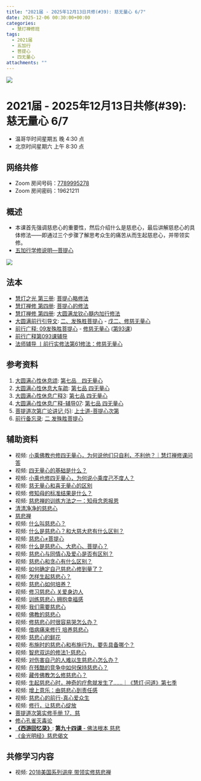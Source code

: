 ```yaml
---
title: "2021届 - 2025年12月13日共修(#39): 慈无量心 6/7"
date: 2025-12-06 00:30:00+00:00
categories:
  - 慧灯禅修班
tags:
  - 2021届
  - 五加行
  - 菩提心
  - 四无量心
attachments: ""
---
```

![](/f/up/maxresdefault.jpg)

# 2021届 - 2025年12月13日共修(#39): 慈无量心 6/7

* 温哥华时间星期五 晚 4:30 点
* 北京时间星期六 上午 8:30 点

## 网络共修

* Zoom 房间号码：[7789995278](https://zoom.us/j/7789995278)
* Zoom 房间密码：19621211

## 概述

* 本课首先强调慈悲心的重要性，然后介绍什么是慈悲心，最后讲解慈悲心的具体修法——即通过三个步骤了解思考众生的痛苦从而生起慈悲心，并带领实修。
* [](<>)[](<>)[](<>)[](<>)[](<>)[](<>)[](<>)[](<>)[](<>)[](https://fohuifayu.com/index.php/huideng-jiangtang/chanxiuke/zen-04/8656-zen04-gy)[](https://fohuifayu.com/index.php/huideng-jiangtang/chanxiuke/zen-04/8656-zen04-gy)[五加行学修说明—菩提心](https://fohuifayu.com/index.php/huideng-jiangtang/chanxiuke/zen-04/8657-zen04-ptx)

![](/f/up/四无量心.jpg)

## [](https://fohuifayu.com/index.php/huideng-jiangtang/chanxiuke/zen-04/8657-zen04-ptx)法本

* [](<>)[](<>)[](<>)[](https://huidengchanxiu.net/books/b3/)[](https://fohuifayu.com/index.php/huideng-zhiguang/huideng-series/si-ce)[](https://fohuifayu.com/index.php/huideng-zhiguang/huideng-series/si-ce/236-a00033)[](https://fohuifayu.com/index.php/huideng-zhiguang/huideng-chanxiu/di-si-ce)[](https://fohuifayu.com/index.php/other-column/xiangguan-jinglun/lundian/qianxing-yindaowen/8394-d42)[](https://fohuifayu.com/index.php/huideng-zhiguang/huideng-chanxiu)[](https://fohuifayu.com/index.php/huideng-zhiguang/huideng-series/si-ce)[慧灯之光 第三册](https://fohuifayu.com/index.php/huideng-zhiguang/huideng-series/san-ce): [菩提心略修法](https://fohuifayu.com/index.php/huideng-zhiguang/huideng-series/san-ce/140-a00008)
* [慧灯禅修 第四册](https://fohuifayu.com/index.php/huideng-zhiguang/huideng-chanxiu/di-si-ce): [菩提心的修法](https://fohuifayu.com/index.php/huideng-zhiguang/huideng-chanxiu/di-si-ce/9198-a00028)
* [慧灯禅修 第四册](https://fohuifayu.com/index.php/huideng-zhiguang/huideng-chanxiu/di-si-ce): [大圆满龙钦心髓内加行修法](https://fohuifayu.com/index.php/huideng-zhiguang/huideng-chanxiu/di-si-ce/9202-a00034)
* [大圆满前行引导文](https://huidengchanxiu.net/refs/qxgs/dymqx-fcgs): [二、发殊胜菩提心](https://huidengchanxiu.net/refs/qxgs/dymqx-fcgs/#%E4%BA%8C%E5%8F%91%E6%AE%8A%E8%83%9C%E8%8F%A9%E6%8F%90%E5%BF%83) - [戊二、修慈无量心](https://huidengchanxiu.net/refs/qxgs/dymqx-fcgs/#%E6%88%8A%E4%BA%8C%E4%BF%AE%E6%85%88%E6%97%A0%E9%87%8F%E5%BF%83)
* [前行广释: 09发殊胜菩提心](https://huidengchanxiu.net/refs/qxgs/qxgs-09ptx/) - [修慈无量心](https://huidengchanxiu.net/refs/qxgs/qxgs-09ptx/#%E6%88%8A%E4%BA%8C%E4%BF%AE%E6%85%88%E6%97%A0%E9%87%8F%E5%BF%83) ([第93课](https://huidengchanxiu.net/refs/qxgs/qxgs-09ptx/#%E5%89%8D%E8%A1%8C%E5%B9%BF%E9%87%8A%E7%AC%AC093%E8%AF%BE)）
* [](<>)[前行广释第093课辅导](https://huidengchanxiu.net/refs/qxgs/fudao/qxgsfd-09ptx/#%E5%89%8D%E8%A1%8C%E5%B9%BF%E9%87%8A%E7%AC%AC093%E8%AF%BE%E8%BE%85%E5%AF%BC)
* [法师辅导 丨前行实修法第61修法：修慈无量心](https://www.riyuebianzhao.com/%E5%88%9D%E7%BA%A7/%E5%8A%A0%E8%A1%8C/%E5%89%8D%E8%A1%8C%E5%AE%9E%E4%BF%AE%E6%B3%95/%E6%B3%95%E5%B8%88%E8%BE%85%E5%AF%BC-%E4%B8%A8%E5%89%8D%E8%A1%8C%E5%AE%9E%E4%BF%AE%E6%B3%95%E7%AC%AC61%E4%BF%AE%E6%B3%95%E4%BF%AE%E6%85%88%E6%97%A0%E9%87%8F%E5%BF%83)
  [](https://huidengchanxiu.net/refs/qxgs/dymqx-fcgs#%E4%BA%8C%E5%8F%91%E6%AE%8A%E8%83%9C%E8%8F%A9%E6%8F%90%E5%BF%83)

## 参考资料

1. [大圆满心性休息颂](https://huidengchanxiu.net/refs/dymxxxx/dymxxxx): [第七品　四无量心](https://huidengchanxiu.net/refs/dymxxxx/dymxxxx#%E7%AC%AC%E4%B8%83%E5%93%81%E5%9B%9B%E6%97%A0%E9%87%8F%E5%BF%83)
2. [大圆满心性休息大车疏](https://huidengchanxiu.net/refs/dymxxxx/dymxxxx-dcs): [第七品 四无量心](https://huidengchanxiu.net/refs/dymxxxx/dymxxxx-dcs#%E7%AC%AC%E4%B8%83%E5%93%81-%E5%9B%9B%E6%97%A0%E9%87%8F%E5%BF%83)
3. [](https://huidengchanxiu.net/refs/dymxxxx/dymxxxx-gs3#%E7%AC%AC%E5%85%AB%E5%93%81-%E5%8F%91%E8%8F%A9%E6%8F%90%E5%BF%83)[大圆满心性休息广释3](https://huidengchanxiu.net/refs/dymxxxx/dymxxxx-gs3): [第七品 四无量心](https://huidengchanxiu.net/refs/dymxxxx/dymxxxx-gs3#%E7%AC%AC%E4%B8%83%E5%93%81-%E5%9B%9B%E6%97%A0%E9%87%8F%E5%BF%83)
4. [大圆满心性休息广释-辅导07](https://huidengchanxiu.net/refs/dymxxxx/fudao/fd-07): [第七品 四无量心](https://huidengchanxiu.net/refs/dymxxxx/fudao/fd-07#%E7%AC%AC%E4%B8%83%E5%93%81%E5%9B%9B%E6%97%A0%E9%87%8F%E5%BF%83)
5. [菩提道次第广论讲记 (5)](https://huidengchanxiu.net/refs/ptdcdgl/5): [上士道-菩提心次第](https://huidengchanxiu.net/refs/ptdcdgl/5/#%E4%B8%8A%E5%A3%AB%E9%81%93-%E8%8F%A9%E6%8F%90%E5%BF%83%E6%AC%A1%E7%AC%AC%E7%9B%AE%E5%BD%95)
6. [前行备忘录](https://huidengchanxiu.net/refs/qxbwl/): [二 发殊胜菩提心](https://huidengchanxiu.net/refs/qxbwl/#%E4%BA%8C-%E5%8F%91%E6%AE%8A%E8%83%9C%E8%8F%A9%E6%8F%90%E5%BF%83)

## **辅助资料**

* [](https://fohuifayu.com/index.php/shipin-jingcui/wenda-zhailu/8615-v21021-v11)[](https://fohuifayu.com/index.php/shipin-jingcui/wenda-zhailu/2575-V16083-V04?title=)[](https://fohuifayu.com/index.php/shipin-jingcui/wenda-zhailu/2476-V16025-V02?title=)[](https://fohuifayu.com/index.php/shipin-jingcui/chanxiu-wenda/diyice/sgss/10615-r24102-v002?title=)视频: [小乘佛教也修四无量心，为何说他们只自利，不利他？｜慧灯禅修课问答](https://fohuifayu.com/index.php/shipin-jingcui/chanxiu-wenda/diyice/sgcb/10601-r24101-v014?title=)
* 视频: [四无量心的基础是什么？](https://fohuifayu.com/index.php/shipin-jingcui/jingcai-shipin/10403-y12003-y01?title=)
* 视频: [小乘也修四无量心，为何说小乘度己不度人？](https://fohuifayu.com/index.php/shipin-jingcui/wenda-zhailu/5411-W19025-V01?title=)
* 视频: [慈无量心和喜无量心的区别](https://fohuifayu.com/index.php/shipin-jingcui/wenda-zhailu/3565-V17010-V05?title=%E5%9B%9B%E6%97%A0%E9%87%8F%E5%BF%83)
* 视频: [修知母的标准结果是什么？](https://fohuifayu.com/index.php/shipin-jingcui/wenda-zhailu/5803-V18080-V06?title=)
* 视频: [慈悲禅的训练方法之一：知母念恩报恩](https://fohuifayu.com/index.php/shipin-jingcui/jingcai-shipin/5112-Y16028-Y11?title=)
* [清清净净的慈悲心](https://fohuifayu.com/index.php/huideng-zhiguang/wendao/3058-a00218?title=)
* [慈悲禅](https://fohuifayu.com/index.php/huideng-zhiguang/dianzi-congshu/fofa-rongru-shenghuo/9042-a00533?title=%E6%85%88%E6%82%B2%E5%BF%83#anchor)
* 视频: [什么叫慈悲心？](https://fohuifayu.com/index.php/shipin-jingcui/jingcai-shipin/5621-Y17019-Y03?title=)
* 视频: [什么是慈悲心？和大慈大悲有什么区别？](https://fohuifayu.com/index.php/shipin-jingcui/jingcai-shipin/5087-Y16028-Y07?title=)
* 视频: [慈悲心≠菩提心](https://fohuifayu.com/index.php/shipin-jingcui/jingcai-shipin/9382-y17011-y01?title=)
* 视频: [什么是慈悲心、大悲心、菩提心？](https://fohuifayu.com/index.php/shipin-jingcui/wenda-zhailu/5036-V18110-V01?title=)
* 视频: [慈悲心与同情心及爱心是否有区别？](https://fohuifayu.com/index.php/shipin-jingcui/wenda-zhailu/3846-V16030-V09?title=)
* 视频: [慈悲心和贪心有什么区别？](https://fohuifayu.com/index.php/shipin-jingcui/jingcai-shipin/3749-Y13002-Y03?title=)
* 视频: [如何确定自己慈悲心修到量了？](https://fohuifayu.com/index.php/shipin-jingcui/wenda-zhailu/5704-V16073-V05?title=)
* 视频: [怎样生起慈悲心？](https://fohuifayu.com/index.php/shipin-jingcui/wenda-zhailu/5527-V18114-V01?title=)
* 视频: [慈悲心如何培养？](https://fohuifayu.com/index.php/shipin-jingcui/wenda-zhailu/9892-v23004-v02?title=)
* 视频: [修习慈悲心 关爱身边人](https://fohuifayu.com/index.php/shipin-jingcui/jingcai-shipin/5126-Y16028-Y13?title=)
* 视频: [训练慈悲心 拥抱幸福感](https://fohuifayu.com/index.php/shipin-jingcui/jingcai-shipin/5111-Y16028-Y10?title=)
* 视频: [我们需要慈悲心](https://fohuifayu.com/index.php/shipin-jingcui/jingcai-shipin/5088-Y16028-Y08?title=)
* 视频: [佛教的慈悲心](https://fohuifayu.com/index.php/shipin-jingcui/jingcai-shipin/4643-Y16012-Y09?title=)
* 视频: [修慈悲心时很容易哭怎么办？](https://fohuifayu.com/index.php/shipin-jingcui/wenda-zhailu/3913-V18080-V02?title=)
* 视频: [借病痛来修行 培养慈悲心](https://fohuifayu.com/index.php/shipin-jingcui/jingcai-shipin/3876-Y16041-Y08?title=)
* 视频: [慈悲心的鲜花](https://fohuifayu.com/index.php/shipin-jingcui/jingcai-shipin/3670-Y13058-Y01?title=)
* 视频: [布施时的慈悲心和布施行为，要先具备哪个？](https://fohuifayu.com/index.php/shipin-jingcui/wenda-zhailu/3668-V17071-V01?title=)
* 视频: [智悲双运的修法1-慈悲心](https://fohuifayu.com/index.php/huideng-jiangtang/fofa-jianxiu/kong-xing/1001-l13024)
* 视频: [对伤害自己的人难以生慈悲心怎么办？](https://fohuifayu.com/index.php/shipin-jingcui/wenda-zhailu/2410-V16023-V03?title=)
* 视频: [在残酷的竞争中如何保持慈悲心？](https://fohuifayu.com/index.php/shipin-jingcui/wenda-zhailu/1596-V00312?title=)
* 视频: [藏传佛教怎么修慈悲心？](https://fohuifayu.com/index.php/shipin-jingcui/wenda-zhailu/1549-V00098?title=)
* 视频: [生起慈悲心时，神奇的疗愈就发生了……｜《慧灯·问道》第七季](https://fohuifayu.com/index.php/shipin-jingcui/huideng-wendao/diqiji/nhp/10650-w23005-v013?title=)
* 视频: [增上意乐：由慈悲心到责任感](https://fohuifayu.com/index.php/shipin-jingcui/jingcai-shipin/10456-y12003-y06?title=)
* 视频: [慈悲心的前行-真心爱众生](https://fohuifayu.com/index.php/shipin-jingcui/jingcai-shipin/10407-y12003-y03?title=)
* 视频: [修行，让慈悲心绽放](https://fohuifayu.com/index.php/shipin-jingcui/jingcai-shipin/10381-y17007-y05?title=)
* [菩提道次第实修手册 17．慈](https://www.lama.com.tw/content/edu/data.aspx?id=2615)
* [](https://huidengchanxiu.net/refs/misc/bxl/)[修心孔雀灭毒论](https://www.zhihuihai.net/%E6%99%BA%E6%82%B2%E5%AD%A6%E5%A0%82/2025%E5%AD%A6%E5%A0%82/%E4%BF%AE%E5%BF%83%E5%AD%94%E9%9B%80%E7%81%AD%E6%AF%92%E8%AE%BA)
* **[《西游回忆录》](https://www.zhihuihai.net/%E6%99%BA%E6%82%B2%E5%AD%A6%E5%A0%82/2025%E5%AD%A6%E5%A0%82/%E8%A5%BF%E6%B8%B8%E5%9B%9E%E5%BF%86%E5%BD%95)**: [**第九十四课** - 佛法根本  慈悲](https://www.zhihuihai.net/%E6%99%BA%E6%82%B2%E5%AD%A6%E5%A0%82/2025%E5%AD%A6%E5%A0%82/%E8%A5%BF%E6%B8%B8%E5%9B%9E%E5%BF%86%E5%BD%95/%E7%AC%AC%E5%85%AB%E7%AB%99%E5%8A%A0%E6%8B%BF%E5%A4%A7/94%E4%BD%9B%E6%B3%95%E6%A0%B9%E6%9C%AC1%E6%85%88%E6%82%B2)
* [《金光明经》慈悲偈文](https://www.xianmixuezi.com/%E9%81%93%E6%AC%A1%E7%AC%AC%E6%96%87%E5%BA%93/%E8%8F%A9%E6%8F%90%E9%81%93%E6%AC%A1%E7%AC%AC%E5%B9%BF%E8%AE%BA/%E5%85%AB%E8%8F%A9%E6%8F%90%E9%81%93%E6%AC%A1%E7%AC%AC%E5%B9%BF%E8%AE%BA%E8%AE%B2%E8%AE%B0%E4%B8%83/%E9%99%84%E5%BD%95%E9%87%91%E5%85%89%E6%98%8E%E7%BB%8F%E6%85%88%E6%82%B2%E5%81%88%E6%96%87)

## **共修学习内容**

* 视频: [2018美国系列讲座 带领实修慈悲禅](https://fohuifayu.com/index.php/huideng-jiangtang/huanqiu-xilie/mei-guo/3022-l18057?title=)
